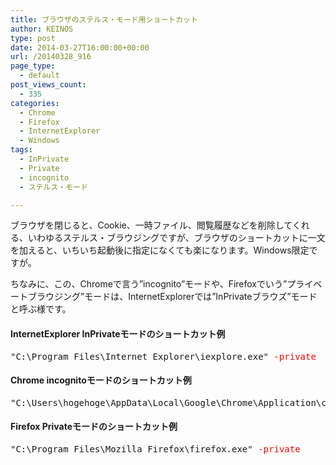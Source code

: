 ```yaml
---
title: ブラウザのステルス・モード用ショートカット
author: KEINOS
type: post
date: 2014-03-27T16:00:00+00:00
url: /20140328_916
page_type:
  - default
post_views_count:
  - 335
categories:
  - Chrome
  - Firefox
  - InternetExplorer
  - Windows
tags:
  - InPrivate
  - Private
  - incognito
  - ステルス・モード

---
```

<div class="section">
  <p>
    ブラウザを閉じると、Cookie、一時ファイル、閲覧履歴などを削除してくれる、いわゆるステルス・ブラウジングですが、ブラウザのショートカットに一文を加えると、いちいち起動後に指定になくても楽になります。Windows限定ですが。
  </p>
  
  <p>
    ちなみに、この、Chromeで言う&#8221;incognito&#8221;モードや、Firefoxでいう&#8221;プライベートブラウジング&#8221;モードは、InternetExplorerでは&#8221;InPrivateブラウズ&#8221;モードと呼ぶ様です。
  </p>
  
  <h4 id="outline__1">
    InternetExplorer InPrivateモードのショートカット例
  </h4>
  
  <pre>
"C:\Program Files\Internet Explorer\iexplore.exe"<span style="color:#FF0000;" class="deco"> -private</span>
</pre>
  
  <h4 id="outline__2">
    Chrome incognitoモードのショートカット例
  </h4>
  
  <pre>
"C:\Users\hogehoge\AppData\Local\Google\Chrome\Application\chrome.exe"<span style="color:#FF0000;" class="deco"> --incognito</span>
</pre>
  
  <h4 id="outline__3">
    Firefox Privateモードのショートカット例
  </h4>
  
  <pre>
"C:\Program Files\Mozilla Firefox\firefox.exe"<span style="color:#FF0000;" class="deco"> -private</span>
</pre>
</div>